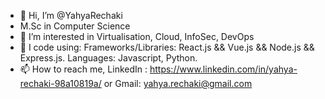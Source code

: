 - 👋 Hi, I’m @YahyaRechaki
- M.Sc in Computer Science
- 👀 I’m interested in Virtualisation, Cloud, InfoSec, DevOps
- 🌱 I code using:
      Frameworks/Libraries: React.js && Vue.js && Node.js && Express.js.
      Languages: Javascript, Python.
- 📫 How to reach me, LinkedIn : https://www.linkedin.com/in/yahya-rechaki-98a10819a/ or Gmail: yahya.rechaki@gmail.com

<!---
YahyaRechaki/YahyaRechaki is a ✨ special ✨ repository because its `README.md` (this file) appears on your GitHub profile.
You can click the Preview link to take a look at your changes.
--->

